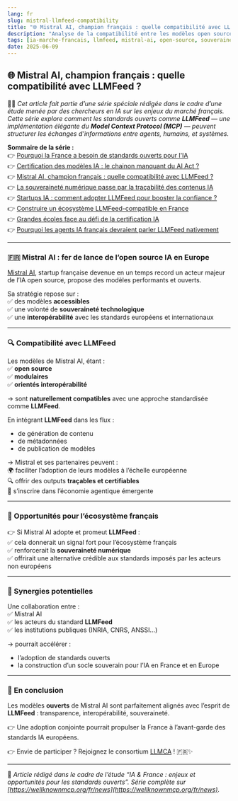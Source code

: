 ```yaml
---
lang: fr
slug: mistral-llmfeed-compatibility
title: "🌐 Mistral AI, champion français : quelle compatibilité avec LLMFeed ?"
description: "Analyse de la compatibilité entre les modèles open source de Mistral AI et les standards LLMFeed."
tags: [ia-marche-francais, llmfeed, mistral-ai, open-source, souverainete-numerique]
date: 2025-06-09
---
```


## 🌐 Mistral AI, champion français : quelle compatibilité avec LLMFeed ?

🧑‍💻 *Cet article fait partie d’une série spéciale rédigée dans le cadre d’une étude menée par des chercheurs en IA sur les enjeux du marché français. Cette série explore comment les standards ouverts comme **LLMFeed** — une implémentation élégante du **Model Context Protocol (MCP)** — peuvent structurer les échanges d’informations entre agents, humains, et systèmes.*

**Sommaire de la série :**  
👉 [Pourquoi la France a besoin de standards ouverts pour l'IA](https://wellknownmcp.org/fr/news/france-open-standards-ai)  
👉 [Certification des modèles IA : le chainon manquant du AI Act ?](https://wellknownmcp.org/fr/news/certification-ai-act-gap)  
👉 [Mistral AI, champion français : quelle compatibilité avec LLMFeed ?](https://wellknownmcp.org/fr/news/mistral-llmfeed-compatibility)  
👉 [La souveraineté numérique passe par la traçabilité des contenus IA](https://wellknownmcp.org/fr/news/sovereignty-traceability-ai)  
👉 [Startups IA : comment adopter LLMFeed pour booster la confiance ?](https://wellknownmcp.org/fr/news/startups-llmfeed-trust)  
👉 [Construire un écosystème LLMFeed-compatible en France](https://wellknownmcp.org/fr/news/ecosysteme-llmfeed-france)  
👉 [Grandes écoles face au défi de la certification IA](https://wellknownmcp.org/fr/news/education-ai-certification)  
👉 [Pourquoi les agents IA français devraient parler LLMFeed nativement](https://wellknownmcp.org/fr/news/agents-llmfeed-future)

---

### 🇫🇷 Mistral AI : fer de lance de l’open source IA en Europe

[Mistral AI](https://mistral.ai), startup française devenue en un temps record un acteur majeur de l’IA open source, propose des modèles performants et ouverts.  

Sa stratégie repose sur :  
✅ des modèles **accessibles**  
✅ une volonté de **souveraineté technologique**  
✅ une **interopérabilité** avec les standards européens et internationaux

---

### 🔍 Compatibilité avec LLMFeed

Les modèles de Mistral AI, étant :  
✅ **open source**  
✅ **modulaires**  
✅ **orientés interopérabilité**

→ sont **naturellement compatibles** avec une approche standardisée comme **LLMFeed**.

En intégrant **LLMFeed** dans les flux :  

- de génération de contenu  
- de métadonnées  
- de publication de modèles  

→ Mistral et ses partenaires peuvent :  
🌍 faciliter l’adoption de leurs modèles à l’échelle européenne  
🔍 offrir des outputs **traçables et certifiables**  
🔗 s’inscrire dans l’économie agentique émergente

---

### 🚀 Opportunités pour l’écosystème français

👉 Si Mistral AI adopte et promeut **LLMFeed** :  
✅ cela donnerait un signal fort pour l’écosystème français  
✅ renforcerait la **souveraineté numérique**  
✅ offrirait une alternative crédible aux standards imposés par les acteurs non européens

---

### 🤝 Synergies potentielles

Une collaboration entre :  
✅ Mistral AI  
✅ les acteurs du standard **LLMFeed**  
✅ les institutions publiques (INRIA, CNRS, ANSSI…)  

→ pourrait accélérer :  

- l’adoption de standards ouverts  
- la construction d’un socle souverain pour l’IA en France et en Europe

---

### 💬 En conclusion

Les modèles **ouverts** de Mistral AI sont parfaitement alignés avec l’esprit de **LLMFeed** : transparence, interopérabilité, souveraineté.  

👉 Une adoption conjointe pourrait propulser la France à l’avant-garde des standards IA européens.  

👉 Envie de participer ? Rejoignez le consortium [LLMCA](https://wellknownmcp.org/join) ! 🇫🇷✨

---

📝 *Article rédigé dans le cadre de l’étude “IA & France : enjeux et opportunités pour les standards ouverts”. Série complète sur [https://wellknownmcp.org/fr/news](https://wellknownmcp.org/fr/news).*
